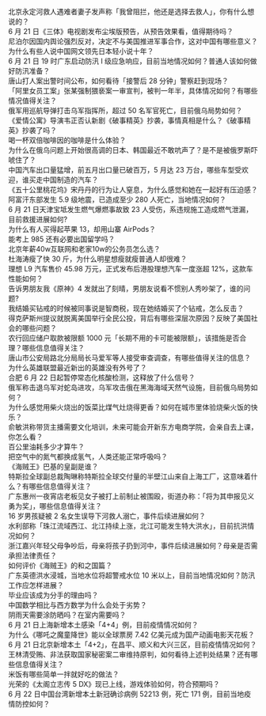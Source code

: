 北京永定河救人遇难者妻子发声称「我曾阻拦，他还是选择去救人」，你有什么想说的？  
6 月 21 日《三体》电视剧发布尘埃版预告，从预告效果看，值得期待吗？  
尼泊尔因国内舆论强烈反对，决定不与美国推进军事合作，这对中国有哪些意义？  
为什么有些人说中国网文领先日本轻小说十年？  
6 月 21 日 19 时广东启动防汛 Ⅰ 级应急响应，目前当地情况如何？普通人该如何做好防汛准备？  
唐山打人案出警时间公布，如何看待「接警后 28 分钟」警察赶到现场？  
「阿里女员工案」张某强制猥亵案一审宣判，被判一年半，具体情况如何？有哪些情况值得关注？  
俄军用巡航导弹打击乌军指挥所，超过 50 名军官死亡，目前俄乌局势如何？  
《爱情公寓》导演韦正否认新剧《破事精英》抄袭，事情真相是什么？《破事精英》抄袭了吗？  
喝一杯双倍咖啡因的咖啡是什么体验？  
为什么在俄乌问题上开始很高调的日本、韩国最近不敢吭声了？是不是被俄罗斯吓唬住了？  
中国汽车出口量猛增，前五月出口量已破百万，5 月达 23 万台，哪些车型受欢迎，谁买走中国制造的汽车？  
《五十公里桃花坞》宋丹丹的行为让人窒息，为什么感觉和她在一起好有压迫感？  
阿富汗东部发生 5.9 级地震，已造成至少 280 人死亡，当地情况如何？  
6 月 21 日天津宝坻发生燃气爆燃事故致 23 人受伤，系违规施工造成燃气泄漏，目前救援进展如何?  
为什么有人买得起苹果 13，却用山寨 AirPods？  
能考上 985 还有必要出国留学吗？  
北京年薪40w互联网和老家10w的公务员怎么选？  
杜海涛瘦了快 30 斤，为什么明星想瘦就瘦普通人却很难？  
理想 L9 汽车售价 45.98 万元，正式发布后港股理想汽车一度涨超 12%，这款车性能如何？  
告诉男朋友我《原神》4 发就出了刻晴，男朋友说看不惯别人秀吵架了，谁的问题?  
我结婚买钻戒的时候被同事说是智商税，现在她结婚买了个钻戒，怎么反击？  
得克萨斯州提议就脱离美国举行全民公投，背后有哪些深层次原因？反映了美国社会的哪些问题？  
农行回应储户取款被限额 1000 元「长期不用的卡可能被限额」，该措施是否合理？哪些信息值得关注？  
唐山市公安局路北分局局长马爱军等人接受审查调查，有哪些值得关注的信息？  
为什么英雄联盟最近新出的英雄没有外号了？  
合肥 6 月 22 日起暂停常态化核酸检测，这释放了什么信号？  
俄军称击退乌军对蛇岛进攻，乌军攻击俄在黑海海域天然气设施，目前俄乌局势如何？  
为什么感觉用柴火烧出的饭菜比煤气灶烧得更香？如何在城市里体验烧柴火饭的快乐？  
俞敏洪称带货主播需要文化培训，未来可能会开新东方电商学院，会亲自去上课，你怎么看？  
百公里油耗多少才算牛？  
把空气中的氮气都换成氢气，人类还能正常呼吸吗？  
《海贼王》巴基的皇副是谁？  
特斯拉全球副总裁陶琳称特斯拉全球交付量的半壁江山来自上海工厂，这意味着什么？有哪些信息值得关注？  
广东惠州一夜宵店老板见女子被打上前制止被围殴，街道办称：「将为其申报见义勇为奖」，哪些信息值得关注？  
16 岁男孩疑被 2 名女生误导下河救人溺亡，事件后续进展如何？  
水利部称「珠江流域西江、北江持续上涨，北江可能发生特大洪水」，目前抗洪情况如何？  
浙江嘉兴年轻父母争吵后，母亲将孩子扔到河中，事件后续进展如何？母亲是否需承担法律责任？  
如何评价《海贼王》的和之国篇？  
广东英德洪水浸城，当地水位将超警戒水位 10 米以上，目前当地情况如何？防汛工作应怎样进展？  
毕业应该成为分手的理由吗？  
中国数学相比与西方数学为什么会处于劣势？  
阴雨天需要涂防晒吗？在室内需要吗？  
6 月 21 日上海新增本土感染「4+4」例，目前疫情情况如何？  
为什么《哪吒之魔童降世》能以全球票房 7.42 亿美元成为国产动画电影天花板？  
6 月 21 日北京新增本土「4+2」，在昌平、顺义和大兴三区，目前疫情情况如何？  
王林清受贿、非法获取国家秘密案二审维持原判，如何看待上述判处结果？还有哪些信息值得关注？  
米饭有哪些简单一拌就好吃的做法？  
光荣的《太阁立志传 5 DX》现已上线，游戏体验如何，符合预期吗？  
6 月 22 日中国台湾新增本土新冠确诊病例 52213 例，死亡 171 例，目前当地疫情防控如何？  
